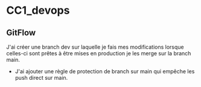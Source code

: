 # CC1_devops

## GitFlow
J'ai créer une branch dev sur laquelle je fais mes modifications lorsque celles-ci sont prêtes à être mises en production je les merge sur la branch main.
- J'ai ajouter une règle de protection de branch sur main qui empêche les push direct sur main.